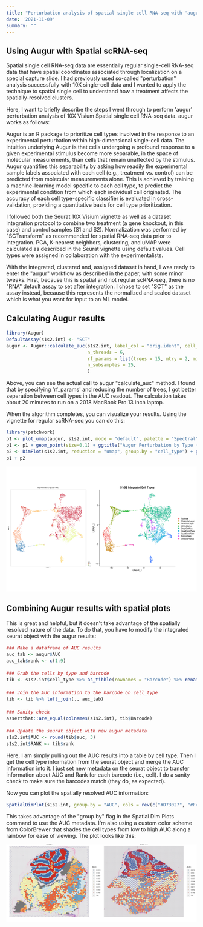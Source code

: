 ```yaml
---
title: "Perturbation analysis of spatial single cell RNA-seq with 'augur'"
date: '2021-11-09'
summary: ""
---
```




## Using Augur with Spatial scRNA-seq 

Spatial single cell RNA-seq data are essentially regular single-cell RNA-seq data that have spatial coordinates associated through localization on a special capture slide. I had previously used so-called "perturbation" analysis successfully with 10X single-cell data and I wanted to apply the technique to spatial single cell to understand how a treatment affects the spatially-resolved clusters.

Here, I want to briefly describe the steps I went through to perform 'augur' perturbation analysis of 10X Visium Spatial single cell RNA-seq data.   augur works as follows:  

Augur is an R package to prioritize cell types involved in the response to an experimental perturbation within high-dimensional single-cell data. The intuition underlying Augur is that cells undergoing a profound response to a given experimental stimulus become more separable, in the space of molecular measurements, than cells that remain unaffected by the stimulus. Augur quantifies this separability by asking how readily the experimental sample labels associated with each cell (e.g., treatment vs. control) can be predicted from molecular measurements alone. This is achieved by training a machine-learning model specific to each cell type, to predict the experimental condition from which each individual cell originated. The accuracy of each cell type-specific classifier is evaluated in cross-validation, providing a quantitative basis for cell type prioritization.

I followed both the Seurat 10X Visium vignette as well as a dataset integration protocol to combine two treatment (a gene knockout, in this case) and control samples (S1 and S2).   Normalization was performed by "SCTransform" as recommended for spatial RNA-seq data prior to integration.   PCA,  K-nearest neighbors, clustering, and uMAP were calculated as described in the Seurat vignette using default values.    Cell types were assigned in collaboration with the experimentalists.  

With the integrated, clustered and, assigned dataset in hand, I was ready to enter the "augur" workflow as described in the paper, with some minor tweaks. First, because this is spatial and not regular scRNA-seq, there is no "RNA" default assay to set after integration. I chose to set "SCT" as the assay instead, because this represents the normalized and scaled dataset which is what you want for input to an ML model.

## Calculating Augur results

```r
library(Augur)
DefaultAssay(s1s2.int) <- "SCT"
augur <- Augur::calculate_auc(s1s2.int, label_col = "orig.ident", cell_type_col = "cell_type", 
                              n_threads = 6, 
                              rf_params = list(trees = 15, mtry = 2, min_n = NULL, importance = "accuracy"),
                              n_subsamples = 25,
                              )
```

Above, you can see the actual call to augur "calculate_auc" method. I found that by specifying 'rf_params' and reducing the number of trees, I got better separation between cell types in the AUC readout. The calculation takes about 20 minutes to run on a 2018 MacBook Pro 13 inch laptop.

When the algorithm completes, you can visualize your results. Using the vignette for regular scRNA-seq you can do this:

```r
library(patchwork)
p1 <- plot_umap(augur, s1s2.int, mode = "default", palette = "Spectral")
p1 <- p1 + geom_point(size=0.1) + ggtitle("Augur Perturbation by Type (Red = Most)")
p2 <- DimPlot(s1s2.int, reduction = "umap", group.by = "cell_type") + ggtitle("S1/S2 Integrated Cell Types")
p1 + p2 
```

    
![png](S1S2_integrate_augur_UMAP.png)
    
## Combining Augur results with spatial plots

This is great and helpful, but it doesn't take advantage of the spatially resolved nature of the data. To do that, you have to modify the integrated seurat object with the augur results:

```r
### Make a dataframe of AUC results 
auc_tab <- augur$AUC
auc_tab$rank <- c(1:9)

### Grab the cells by type and barcode 
tib <- s1s2.int$cell_type %>% as_tibble(rownames = "Barcode") %>% rename(cell_type=value)

### Join the AUC information to the barcode on cell_type 
tib <- tib %>% left_join(., auc_tab)

### Sanity check 
assertthat::are_equal(colnames(s1s2.int), tib$Barcode)

### Update the seurat object with new augur metadata 
s1s2.int$AUC <- round(tib$auc, 3) 
s1s2.int$RANK <- tib$rank
```

Here, I am simply pulling out the AUC results into a table by cell type. Then I get the cell type information from the seurat object and merge the AUC information into it. I just set new metadata on the seurat object to transfer information about AUC and Rank for each barcode (i.e., cell). I do a sanity check to make sure the barcodes match (they do, as expected).

Now you can plot the spatially resolved AUC information: 

```r
SpatialDimPlot(s1s2.int, group.by = "AUC", cols = rev(c("#D73027", "#F46D43", "#FDAE61", "#FEE090", "#FFFFBF", "#E0F3F8", "#ABD9E9", "#74ADD1", "#4575B4")))
```

This takes advantage of the "group.by" flag in the Spatial Dim Plots command to use the AUC metadata. I'm also using a custom color scheme from ColorBrewer that shades the cell types from low to high AUC along a rainbow for ease of viewing. The plot looks like this:

![png](featured.png)
